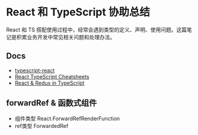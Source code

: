 # React 和 TypeScript 协助总结
React 和 TS 搭配使用过程中，经常会遇到类型的定义、声明、使用问题。这篇笔记是积累业务开发中常见相关问题和处理办法。

## Docs
- [typescript-react](https://www.typescriptlang.org/docs/handbook/react.html)
- [React TypeScript Cheatsheets](https://react-typescript-cheatsheet.netlify.app/)
- [React & Redux in TypeScript](https://github.com/piotrwitek/react-redux-typescript-guide#react--redux-in-typescript---complete-guide)

## forwardRef & 函数式组件
- 组件类型 React.ForwardRefRenderFunction
- ref类型 ForwardedRef